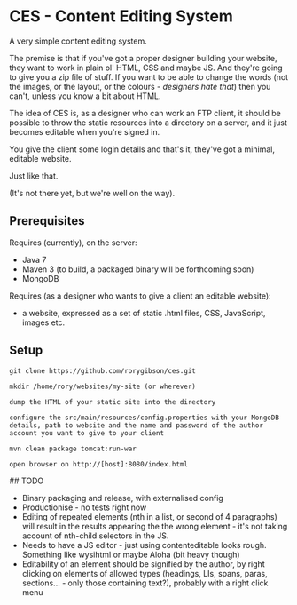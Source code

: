 # CES - Content Editing System

A very simple content editing system.

The premise is that if you've got a proper designer building your website, they want to work in plain ol' HTML, CSS and maybe JS.
And they're going to give you a zip file of stuff.
If you want to be able to change the words (not the images, or the layout, or the colours - *designers hate that*) then you can't, unless you know a bit about HTML.

The idea of CES is, as a designer who can work an FTP client, it should be possible to throw the static resources into a directory on a server, and it just becomes editable when you're signed in.

You give the client some login details and that's it, they've got a minimal, editable website.

Just like that.

(It's not there yet, but we're well on the way).

## Prerequisites

Requires (currently), on the server:
 - Java 7
 - Maven 3 (to build, a packaged binary will be forthcoming soon)
 - MongoDB

Requires (as a designer who wants to give a client an editable website):
 - a website, expressed as a set of static .html files, CSS, JavaScript, images etc.

## Setup
    git clone https://github.com/rorygibson/ces.git

    mkdir /home/rory/websites/my-site (or wherever)

    dump the HTML of your static site into the directory

    configure the src/main/resources/config.properties with your MongoDB details, path to website and the name and password of the author account you want to give to your client

    mvn clean package tomcat:run-war

    open browser on http://[host]:8080/index.html


## TODO

 - Binary packaging and release, with externalised config
 - Productionise - no tests right now
 - Editing of repeated elements (nth in a list, or second of 4 paragraphs) will result in the results appearing the the wrong element - it's not taking account of nth-child selectors in the JS.
 - Needs to have a JS editor - just using contenteditable looks rough. Something like wysihtml or maybe Aloha (bit heavy though)
 - Editability of an element should be signified by the author, by right clicking on elements of allowed types (headings, LIs, spans, paras, sections... - only those containing text?), probably with a right click menu

